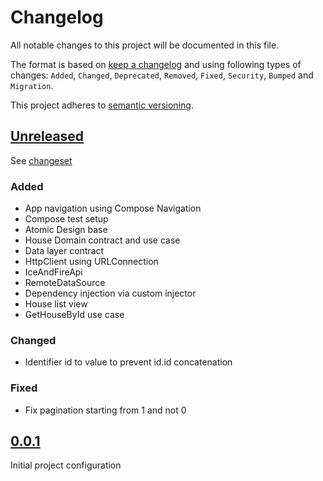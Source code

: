 # Changelog

All notable changes to this project will be documented in this file.

The format is based on [keep a changelog](http://keepachangelog.com/en/1.0.0/) and using following
types of changes: `Added`, `Changed`, `Deprecated`, `Removed`, `Fixed`, `Security`, `Bumped`
and `Migration`.

This project adheres to [semantic versioning](http://semver.org/spec/v2.0.0.html).

## [Unreleased](https://github.com/wmontwe/mhp-mobile-challenge-android/releases/latest)

See [changeset](https://github.com/wmontwe/mhp-mobile-challenge-android/compare/v0.0.1...main)

### Added

- App navigation using Compose Navigation
- Compose test setup
- Atomic Design base
- House Domain contract and use case
- Data layer contract
- HttpClient using URLConnection
- IceAndFireApi
- RemoteDataSource
- Dependency injection via custom injector
- House list view
- GetHouseById use case

### Changed

- Identifier id to value to prevent id.id concatenation

### Fixed

- Fix pagination starting from 1 and not 0

## [0.0.1](https://github.com/wmontwe/mhp-mobile-challenge-android/releases/tag/v0.0.1)

Initial project configuration
